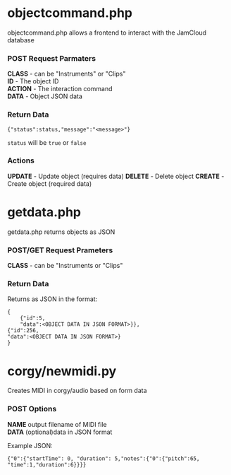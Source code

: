 # objectcommand.php

objectcommand.php allows a frontend to interact with the JamCloud database  
### POST Request Parmaters

**CLASS** - can be "Instruments" or "Clips"  
**ID** - The object ID  
**ACTION** - The interaction command  
**DATA** - Object JSON data  

### Return Data
`{"status":status,"message":"<message>"}`  

`status` will be `true` or `false`

### Actions
**UPDATE** - Update object (requires data)
**DELETE** - Delete object
**CREATE** - Create object (required data)

# getdata.php
getdata.php returns objects as JSON
### POST/GET Request Prameters
**CLASS** - can be "Instruments or "Clips"
### Return Data
Returns as JSON in the format:  
  
    {
        {"id":5,
        "data":<OBJECT DATA IN JSON FORMAT>}},
	{"id":256,
	"data":<OBJECT DATA IN JSON FORMAT>}
    }

# corgy/newmidi.py
Creates MIDI in corgy/audio based on form data
### POST Options
**NAME** output filename of MIDI file  
**DATA** (optional)data in JSON format  

Example JSON:  

`{"0":{"startTime": 0, "duration": 5,"notes":{"0":{"pitch":65, "time":1,"duration":6}}}}`

